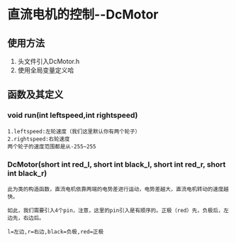 # 直流电机的控制--DcMotor
## 使用方法
1. 头文件引入DcMotor.h
2. 使用全局变量定义哈
## 函数及其定义
### void run(int leftspeed,int rightspeed)
    1.leftspeed:左轮速度（我们这里默认你有两个轮子）
    2.rightspeed:右轮速度
    两个轮子的速度范围都是从-255~255
### DcMotor(short int red_l, short int black_l, short int red_r, short int black_r)
    此为类的构造函数，直流电机依靠两端的电势差进行运动，电势差越大，直流电机转动的速度越快。

    如此，我们需要引入4个pin，注意，这里的pin引入是有顺序的。正极（red）先，负极后，左边先，右边后。

    l=左边,r=右边,black=负极,red=正极
